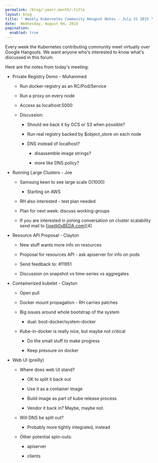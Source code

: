 ```yaml
---
permalink: /blog/:year/:month/:title
layout: blog
title: " Weekly Kubernetes Community Hangout Notes - July 31 2015 "
date:  Wednesday, August 04, 2015
pagination:
  enabled: true
---
```


Every week the Kubernetes contributing community meet virtually over Google Hangouts. We want anyone who's interested to know what's discussed in this forum.  

Here are the notes from today's meeting:  



* Private Registry Demo - Muhammed

    * Run docker-registry as an RC/Pod/Service

    * Run a proxy on every node

    * Access as localhost:5000

    * Discussion:

        * Should we back it by GCS or S3 when possible?

        * Run real registry backed by $object_store on each node

        * DNS instead of localhost?

            * disassemble image strings?

            * more like DNS policy?
* Running Large Clusters - Joe

    * Samsung keen to see large scale O(1000)

        * Starting on AWS

    * RH also interested - test plan needed

    * Plan for next week: discuss working-groups

    * If you are interested in joining conversation on cluster scalability send mail to [joe@0xBEDA.com][4]
* Resource API Proposal - Clayton

    * New stuff wants more info on resources

    * Proposal for resources API - ask apiserver for info on pods

    * Send feedback to: #11951

    * Discussion on snapshot vs time-series vs aggregates
* Containerized kubelet - Clayton

    * Open pull

    * Docker mount propagation - RH carries patches

    * Big issues around whole bootstrap of the system

        * dual: boot-docker/system-docker

    * Kube-in-docker is really nice, but maybe not critical

        * Do the small stuff to make progress

        * Keep pressure on docker
* Web UI (preilly)

    * Where does web UI stand?

        * OK to split it back out

        * Use it as a container image

        * Build image as part of kube release process

        * Vendor it back in?  Maybe, maybe not.

    * Will DNS be split out?

        * Probably more tightly integrated, instead

    * Other potential spin-outs:

        * apiserver

        * clients
